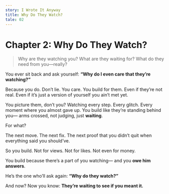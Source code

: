 ```yaml
---
story: I Wrote It Anyway
title: Why Do They Watch?
tale: 02
---
```


# Chapter 2: Why Do They Watch?

> Why are they watching you?
> What are they waiting for?
> What do they need from you—really?

You ever sit back and ask yourself:
**“Why do I even care that they’re watching?”**

Because you do.
Don’t lie.
You care. You build for them.
Even if they’re not real.
Even if it’s just a version of yourself you ain’t met yet.

You picture them, don’t you?
Watching every step.
Every glitch. Every moment where you almost gave up.
You build like they’re standing behind you—
arms crossed, not judging, just **waiting**.

For what?

The next move.
The next fix.
The next proof that you didn’t quit when everything said you should’ve.

So you build.
Not for views.
Not for likes.
Not even for money.

You build because there’s a part of you watching—
and you **owe him answers**.

He’s the one who’ll ask again:
**“Why do they watch?”**

And now?
Now you know:
**They’re waiting to see if you meant it.**

